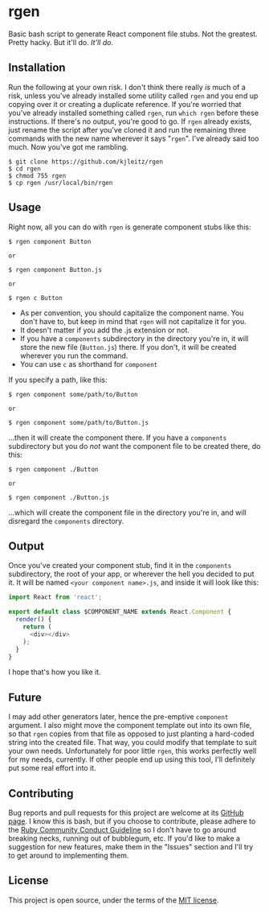 # rgen

Basic bash script to generate React component file stubs. Not the greatest. Pretty hacky. But it'll do. _It'll do._

## Installation

Run the following at your own risk. I don't think there really _is_ much of a risk, unless you've already installed some utility called `rgen` and you end up copying over it or creating a duplicate reference. If you're worried that you've already installed something called `rgen`, run `which rgen` before these instructions. If there's no output, you're good to go. If `rgen` already exists, just rename the script after you've cloned it and run the remaining three commands with the new name wherever it says "`rgen`". I've already said too much. Now you've got me rambling.

```
$ git clone https://github.com/kjleitz/rgen
$ cd rgen
$ chmod 755 rgen
$ cp rgen /usr/local/bin/rgen
```

## Usage

Right now, all you can do with `rgen` is generate component stubs like this:

```
$ rgen component Button

or

$ rgen component Button.js

or

$ rgen c Button
```

- As per convention, you should capitalize the component name. You don't have to, but keep in mind that `rgen` will not capitalize it for you.
- It doesn't matter if you add the .js extension or not.
- If you have a `components` subdirectory in the directory you're in, it will store the new file (`Button.js`) there. If you don't, it will be created wherever you run the command.
- You can use `c` as shorthand for `component`

If you specify a path, like this:

```
$ rgen component some/path/to/Button

or

$ rgen component some/path/to/Button.js
```

...then it will create the component there. If you have a `components` subdirectory but you do _not_ want the component file to be created there, do this:

```
$ rgen component ./Button

or

$ rgen component ./Button.js
```

...which will create the component file in the directory you're in, and will disregard the `components` directory.

## Output

Once you've created your component stub, find it in the `components` subdirectory, the root of your app, or wherever the hell you decided to put it. It will be named `<your component name>.js`, and inside it will look like this:

```js
import React from 'react';

export default class $COMPONENT_NAME extends React.Component {
  render() {
    return (
      <div></div>
    );
  }
}
```

I hope that's how you like it.

## Future

I may add other generators later, hence the pre-emptive `component` argument. I also might move the component template out into its own file, so that `rgen` copies from that file as opposed to just planting a hard-coded string into the created file. That way, you could modify that template to suit your own needs. Unfortunately for poor little `rgen`, this works perfectly well for my needs, currently. If other people end up using this tool, I'll definitely put some real effort into it.

## Contributing

Bug reports and pull requests for this project are welcome at its [GitHub page](https://github.com/kjleitz/cadu). I know this is bash, but if you choose to contribute, please adhere to the [Ruby Community Conduct Guideline](https://www.ruby-lang.org/en/conduct/) so I don't have to go around breaking necks, running out of bubblegum, etc. If you'd like to make a suggestion for new features, make them in the "Issues" section and I'll try to get around to implementing them.

## License

This project is open source, under the terms of the [MIT license](https://opensource.org/licenses/MIT).
